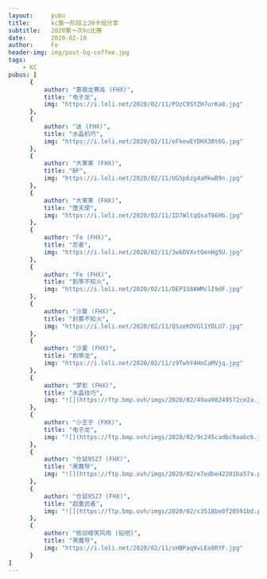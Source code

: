 ```yaml
---
layout:     pubu
title:      kc第一阶段上20卡组分享
subtitle:   2020第一次kc比赛
date:       2020-02-10
author:     Fe
header-img: img/post-bg-coffee.jpg
tags:
    - KC
pubus: [
      {
          author: "蔷薇龙赛高 (FHX)",
          title: "电子龙",
          img: "https://i.loli.net/2020/02/11/POzC9SYZH7urKa8.jpg"
      },
      {
          author: "迷 (FHX)",
          title: "水晶机巧",
          img: "https://i.loli.net/2020/02/11/oFkewEYDHX38t6G.jpg"
      },
      {
          author: "大莱莱 (FHX)",
          title: "BF",
          img: "https://i.loli.net/2020/02/11/UG5p6zg4aMkwB9n.jpg"
      },
      {
          author: "大莱莱 (FHX)",
          title: "堕天使",
          img: "https://i.loli.net/2020/02/11/ID7WltqQsaT86Hb.jpg"
      },
      {
          author: "Fe (FHX)",
          title: "忍者",
          img: "https://i.loli.net/2020/02/11/3wkDVXvtOenHg5U.jpg"
      },
      {
          author: "Fe (FHX)",
          title: "割草不知火",
          img: "https://i.loli.net/2020/02/11/DEP1S8AWMclI9dF.jpg"
      },
      {
          author: "沙夏 (FHX)",
          title: "封墓不知火",
          img: "https://i.loli.net/2020/02/11/QSzeKOVGl1YDLU7.jpg"
      },
      {
          author: "沙夏 (FHX)",
          title: "割草龙",
          img: "https://i.loli.net/2020/02/11/z9TwhY4HnCaMVjq.jpg"
      },
      {
          author: "梦影 (FHX)",
          title: "水晶技巧",
          img: "![](https://ftp.bmp.ovh/imgs/2020/02/49aa98249572ce2a.jpg)"
      },
      {
          author: "小王子 (FHX)",
          title: "电子龙",
          img: "![](https://ftp.bmp.ovh/imgs/2020/02/9c245cadbc9aabc6.jpg)"
      },
      {
          author: "仓鼠9527 (FHX)",
          title: "黑魔导",
          img: "![](https://ftp.bmp.ovh/imgs/2020/02/e7edbe42201ba57a.png)"
      },
      {
          author: "仓鼠9527 (FHX)",
          title: "超重武者",
          img: "![](https://ftp.bmp.ovh/imgs/2020/02/c3518be0f20591bd.png)"
      },
      {
          author: "依旧楼笑风雨 (贴吧)",
          title: "黑魔导",
          img: "https://i.loli.net/2020/02/11/sHBPaq9vLEo8RYF.jpg"
      }
]
---
```

